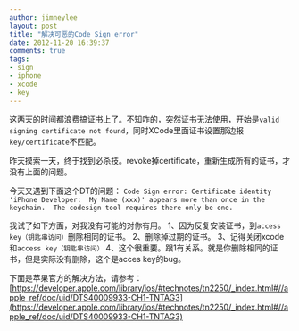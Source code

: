 ```yaml
---
author: jimneylee
layout: post
title: "解决可恶的Code Sign error"
date: 2012-11-20 16:39:37
comments: true
tags:
- sign
- iphone
- xcode
- key
---
```


这两天的时间都浪费搞证书上了。不知咋的，突然证书无法使用，开始是`valid signing certificate not found`，同时XCode里面证书设置那边报`key/certificate`不匹配。

昨天摸索一天，终于找到必杀技。revoke掉certificate，重新生成所有的证书，才没有上面的问题。

今天又遇到下面这个DT的问题：
`Code Sign error: Certificate identity 'iPhone Developer: 
My Name (xxx)' appears more than once in the keychain. 
The codesign tool requires there only be one.`

我试了如下方面，对我没有可能的对你有用。
1、因为反复安装证书，到`access key（钥匙串访问）`删除相同的证书。
2、删除掉过期的证书。
3、记得关闭xcode和`access key（钥匙串访问）`
4、这个很重要。跟1有关系。就是你删除相同的证书，但是实际没有删除，这个是acces key的bug。

下面是苹果官方的解决方法，请参考：
[https://developer.apple.com/library/ios/#technotes/tn2250/_index.html#//apple_ref/doc/uid/DTS40009933-CH1-TNTAG3](https://developer.apple.com/library/ios/#technotes/tn2250/_index.html#//apple_ref/doc/uid/DTS40009933-CH1-TNTAG3)